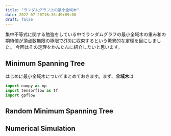 ```yaml
---
title: "ランダムグラフ上の最小全域木"
date: 2022-07-20T16:38:49+09:00
draft: false
---
```


集中不等式に関する勉強をしている中でランダムグラフの最小全域木の重み和の期待値が頂点数無限の極限で$\zeta(3)$に収束するという驚異的な定理を目にしました。
今回はその定理をかんたんに紹介したいと思います。

## Minimum Spanning Tree
はじめに最小全域木についてまとめておきます。まず、**全域木**は

```python
import numpy as np
import tensorflow as tf
import gpflow
```



## Random Minimum Spanning Tree

## Numerical Simulation

